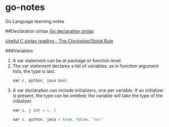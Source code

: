 # go-notes

Go Language learning notes

##Declaration sintax
[Go declaration sintax](http://blog.golang.org/gos-declaration-syntax)

[Useful C sintax reading - The Clockwise/Spiral Rule](http://c-faq.com/decl/spiral.anderson.html)

###Variables
1. A var statement can be at package or function level.
2. The var statement declares a list of variables; as in function argument lists, the type is last.  
   ```go 
   var c, python, java bool
   ```
3. A var declaration can include initializers, one per variable. If an initializer is present, the type can be omitted; the variable will take the type of the initializer.  
   ```go
   var i, j int = 1, 2
   
   var c, python, java = true, false, "no!"
   ```

